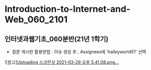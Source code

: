 # Introduction-to-Internet-and-Web_060_2101
## 인터넷과웹기초_060분반(21년 1학기)

- 질문 게시판 활용방법 : 이슈 생성 후 , Assignees에 'haileyworld51' 선택

![참고][Uploading 스크린샷 2021-03-29 오후 5.41.08.png…]()
